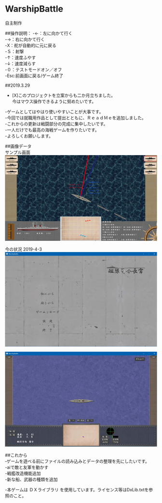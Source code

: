 # WarshipBattle  
自主制作  

##操作説明：
-←：左に向かて行く  
-→：右に向かて行く  
-Ⅹ：舵が自動的に元に戻る  
-Ｓ：射撃  
-↑：速度ふやす  
-↓：速度減らす  
-０：テストモードオン／オフ  
-Esc:前画面に戻る/ゲーム終了  

##2019.3.29  
- [X]このプロジェクトを立案からも二か月立ちました。  
今はマウス操作できるように努めたいです。  

-ゲームとしてはやはり使いやすいことが大事です。  
-今回では就職用作品として提出とともに、ＲｅａｄＭｅを追加しました。  
-これからの更新は戦闘部分の完成に集中したいです。  
-一人だけでも最高の海戦ゲームを作りたいです。  
-よろしくお願いします。  

##画像データ  
サンプル画面  
![Alt text](ゲーム発想/ゲームサンプル画面.jpg) 

今の状況 2019-4-3
![Alt text](capturedPicture/mainMenu.jpg)

![Alt text](capturedPicture/game.jpg)

##これから  
‐ゲームを遊べる前にファイルの読み込みとデータの整理を先にしたいです。  
-aiで敵と友軍を動かす  
-戦艦改造機能追加  
-新な船、武器の種類を追加  

-本ゲームは ＤＸライブラリ を使用しています。ライセンス等はDxLib.txtを参照のこと。

